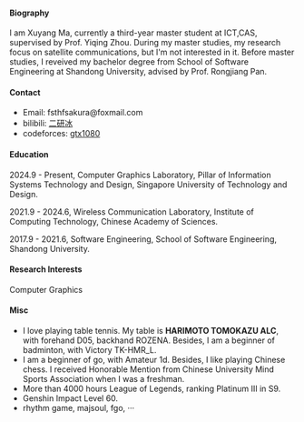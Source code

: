 
#### Biography
I am Xuyang Ma, currently a third-year master student at ICT,CAS, supervised by Prof. Yiqing Zhou. During my master studies, my research focus on satellite communications, but I'm not interested in it. Before master studies, I reveived my bachelor degree from School of Software Engineering at Shandong University, advised by Prof. Rongjiang Pan. 

#### Contact
* Email: fsthfsakura\@foxmail.com
* bilibili: [二研冰](https://space.bilibili.com/181720866)
* codeforces: [gtx1080](https://codeforces.com/profile/gtx1080)

#### Education
2024.9 - Present, Computer Graphics Laboratory, Pillar of Information Systems Technology and Design, Singapore University of Technology and Design. 

2021.9 - 2024.6, Wireless Communication Laboratory, Institute of Computing Technology, Chinese Academy of Sciences.

2017.9 - 2021.6, Software Engineering, School of Software Engineering, Shandong University.

#### Research Interests
Computer Graphics

#### Misc
* I love playing table tennis. My table is **HARIMOTO TOMOKAZU ALC**, with forehand D05, backhand ROZENA. Besides, I am a beginner of badminton, with Victory TK-HMR_L. 
* I am a beginner of go, with Amateur 1d. Besides, I like playing Chinese chess. I received Honorable Mention
from Chinese University Mind Sports Association when I was a freshman.
* More than 4000 hours League of Legends, ranking Platinum III in S9.
* Genshin Impact Level 60.
* rhythm game, majsoul, fgo, ···